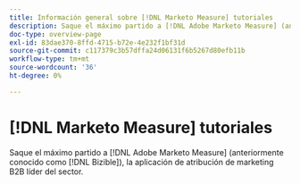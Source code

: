 ```yaml
---
title: Información general sobre [!DNL Marketo Measure] tutoriales
description: Saque el máximo partido a [!DNL Adobe Marketo Measure] (anteriormente conocido como [!DNL Bizible]), la aplicación de atribución de marketing B2B líder del sector.
doc-type: overview-page
exl-id: 83dae370-8ffd-4715-b72e-4e232f1bf31d
source-git-commit: c117379c3b57dffa24d06131f6b5267d80efb11b
workflow-type: tm+mt
source-wordcount: '36'
ht-degree: 0%

---
```


# [!DNL Marketo Measure] tutoriales

Saque el máximo partido a [!DNL Adobe Marketo Measure] (anteriormente conocido como [!DNL Bizible]), la aplicación de atribución de marketing B2B líder del sector.

